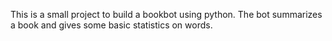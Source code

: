 This is a small project to build a bookbot using python.
The bot summarizes a book and gives some basic statistics on words.


